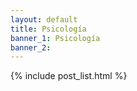 ```yaml
---
layout: default
title: Psicología
banner_1: Psicología
banner_2:
---
```


{% include post_list.html %}